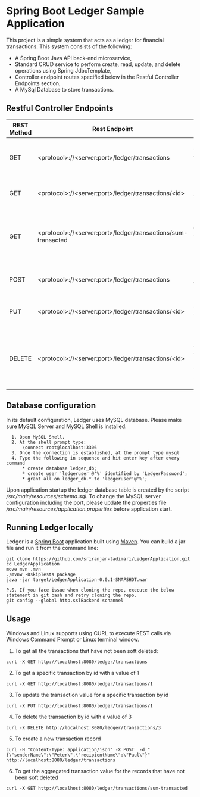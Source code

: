 # Spring Boot Ledger Sample Application 

This project is a simple system that acts as a ledger for financial transactions. This system consists of the following:
* A Spring Boot Java API back-end microservice,
* Standard CRUD service to perform create, read, update, and delete operations using Spring JdbcTemplate,
* Controller endpoint routes specified below in the Restful Controller Endpoints section,
* A MySql Database to store transactions.

##  Restful Controller Endpoints

REST Method | Rest Endpoint | Endpoint Description
------------ | ------------- | -------------------
GET | \<protocol\>:\/\/\<server:port\>/ledger/transactions | Get all transactions that are not soft deleted.
GET | \<protocol\>:\/\/\<server:port\>/ledger/transactions/\<id\> | Get a specific transaction record.
GET | \<protocol\>:\/\/\<server:port\>/ledger/transactions/sum-transacted | Calculate sum of all transacted values that have not been soft deleted.
POST | \<protocol\>:\/\/\<server:port\>/ledger/transactions | Create a new transaction record.
PUT | \<protocol\>:\/\/\<server:port\>/ledger/transactions/\<id\> | Update the transaction value for a record.
DELETE | \<protocol\>:\/\/\<server:port\>/ledger/transactions/\<id\> | Update the soft delete flag for the transaction record without actually deleting it.

## Database configuration

In its default configuration, Ledger uses MySQL database. Please make sure MySQL Server and MySQL Shell is installed.

```
  1. Open MySQL Shell.
  2. At the shell prompt type:
      \connect root@localhost:3306
  3. Once the connection is established, at the prompt type mysql
  4. Type the following in sequence and hit enter key after every command
      * create database ledger_db;
      * create user 'ledgeruser'@'%' identified by 'LedgerPassword';
      * grant all on ledger_db.* to 'ledgeruser'@'%';
```
Upon application startup the ledger database table is created by the script _/src/main/resources/schema.sql_.
To change the MySQL server configuration including the port, please update the properties file  _/src/main/resources/application.properties_ before application start.

## Running Ledger locally
Ledger is a [Spring Boot](https://spring.io/guides/gs/spring-boot) application built using [Maven](https://spring.io/guides/gs/maven/). You can build a jar file and run it from the command line:
```
git clone https://github.com/sriranjan-tadimari/LedgerApplication.git
cd LedgerApplication
move mvn .mvn 
./mvnw -DskipTests package
java -jar target/LedgerApplication-0.0.1-SNAPSHOT.war

P.S. If you face issue when cloning the repo, execute the below statement in git bash and retry cloning the repo.
git config --global http.sslBackend schannel
```
## Usage

Windows and Linux supports using CURL to execute REST calls via Windows Command Prompt or Linux terminal window.

1. To get all the transactions that have not been soft deleted:
```
curl -X GET http://localhost:8080/ledger/transactions
```
2. To get a specific transaction by id with a value of 1
```
curl -X GET http://localhost:8080/ledger/transactions/1
```
3. To update the transaction value for a specific transaction by id 
```
curl -X PUT http://localhost:8080/ledger/transactions/1
```
4. To delete the transaction by id with a value of 3
```
curl -X DELETE http://localhost:8080/ledger/transactions/3
```
5. To create a new transaction record
```
curl -H "Content-Type: application/json" -X POST  -d "{\"senderName\":\"Peter\",\"recipientName\":\"Paul\"}" http://localhost:8080/ledger/transactions
```
6. To get the aggregated transaction value for the records that have not been soft deleted
```
curl -X GET http://localhost:8080/ledger/transactions/sum-transacted
```
